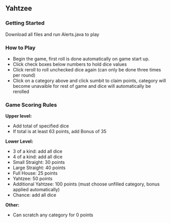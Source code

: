 ## Yahtzee

### Getting Started
Download all files and run Alerts.java to play

### How to Play
- Begin the game, first roll is done automatically on game start up.
- Click check boxes below numbers to hold dice values
- Click reroll to roll unchecked dice again (can only be done three times per round)
- Click on a category above and click sumbit to claim points, category will become unavaible for rest of game 
  and dice will automatically be rerolled

### Game Scoring Rules
**Upper level:**
- Add total of specified dice
- If total is at least 63 points, add Bonus of 35
 
**Lower Level:**
- 3 of a kind: add all dice
- 4 of a kind: add all dice
- Small Straight: 30 points
- Large Straight: 40 points
- Full House: 25 points
- Yahtzee: 50 points
- Additional Yahtzee: 100 points (must choose unfilled category, bonus applied automatically)
- Chance: add all dice

**Other:**
- Can scratch any category for 0 points
